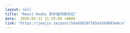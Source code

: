 ```yaml
---
layout: null
title: "React Hooks 异步操作踩坑记"
date:  2020-03-11 11:29:00 +0800
link: "https://juejin.im/post/5dad5020f265da5b9603e0ca"
---
```


